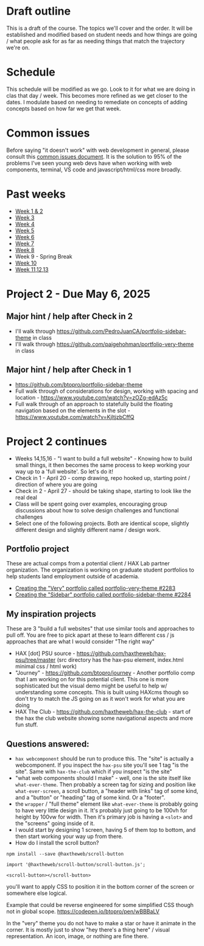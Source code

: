 # Draft outline
This is a draft of the course. The topics we'll cover and the order. It will be established and modified based on student needs and how things are going / what people ask for as far as needing things that match the trajectory we're on.

# Schedule
This schedule will be modified as we go. Look to it for what we are doing in clas that day / week. This becomes more refined as we get closer to the dates. I modulate based on needing to remediate on concepts of adding concepts based on how far we get that week.

# Common issues
Before saying "it doesn't work" with web development in general, please consult this [common issues document](common-issues.md). It is the solution to 95% of the problems I've seen young web devs have when working with web components, terminal, VS code and javascript/html/css more broadly.

# Past weeks
- [Week 1 & 2](sp25/week-1-2.md)
- [Week 3](sp25/week-3.md)
- [Week 4](sp25/week-4.md)
- [Week 5](sp25/week-5.md)
- [Week 6](sp25/week-6.md)
- [Week 7](sp25/week-7.md)
- [Week 8](sp25/week-8.md)
- Week 9 - Spring Break
- [Week 10](sp25/week-10.md)
- [Week 11,12,13](sp25/week-11-12-13.md)

# Project 2 - Due May 6, 2025

## Major hint / help after Check in 2
- I'll walk through https://github.com/PedroJuanCA/portfolio-sidebar-theme in class
- I'll walk through https://github.com/paigehohman/portfolio-very-theme in class

## Major hint / help after Check in 1
- https://github.com/btopro/portfolio-sidebar-theme
- Full walk through of considerations for design, working with spacing and location - https://www.youtube.com/watch?v=zOZg-edAz5c
- Full walk through of an approach to statefully build the floating navigation based on the elements in the slot - https://www.youtube.com/watch?v=KjltjzbCffQ

# Project 2 continues
- Weeks 14,15,16 - "I want to build a full website" - Knowing how to build small things, it then becomes the same process to keep working your way up to a 'full website'. So let's do it!
- Check in 1 - April 20 - comp drawing, repo hooked up, starting point / direction of where you are going
- Check in 2 - April 27 - should be taking shape, starting to look like the real deal
- Class will be spent going over examples, encouraging group discussions about how to solve design challenges and functional challenges
- Select one of the following projects. Both are identical scope, slightly different design and slightly different name / design work.

## Portfolio project
These are actual comps from a potential client / HAX Lab partner organization. The organization is working on graduate student portfolios to help students land employment outside of academia.
- [Creating the "Very" portfolio called portfolio-very-theme #2283](https://github.com/haxtheweb/issues/issues/2283)
- [Creating the "Sidebar" portfolio called portfolio-sidebar-theme #2284](https://github.com/haxtheweb/issues/issues/2284)

## My inspiration projects
These are 3 "build a full websites" that use similar tools and approaches to pull off. You are free to pick apart at these to learn different css / js approaches that are what I would consider "The right way"
- HAX [dot] PSU source - https://github.com/haxtheweb/hax-psu/tree/master (src directory has the hax-psu element, index.html minimal css / html work)
- "Journey" - https://github.com/btopro/journey - Another portfolio comp that I am working on for this potential client. This one is more sophisticated but the visual demo might be useful to help w/ understanding some concepts. This is built using HAXcms though so don't try to match the JS going on as it won't work for what you are doing
- HAX The Club - https://github.com/haxtheweb/hax-the-club - start of the hax the club website showing some navigational aspects and more fun stuff.

## Questions answered:
- `hax webcomponent` should be run to produce this. The "site" is actually a webcomponent. If you inspect the `hax-psu` site you'll see 1 tag "is the site". Same with `hax-the-club` which if you inspect "is the site"
- "what web components should I make" - well, one is the site itself like `what-ever-theme`. Then probably a screen tag for sizing and position like `what-ever-screen`, a scroll button, a "header with links" tag of some kind, and a "button" or "heading" tag of some kind. Or a "footer".
- the `wrapper` / "full theme" element like `what-ever-theme` is probably going to have very little design in it. It's probably just going to be 100vh for height by 100vw for width. Then it's primary job is having a `<slot>` and the "screens" going inside of it.
- I would start by designing 1 screen, having 5 of them top to bottom, and then start working your way up from there.
- How do I install the scroll button?

`npm install --save @haxtheweb/scroll-button`

`import '@haxtheweb/scroll-button/scroll-button.js';`

`<scroll-button></scroll-button>`

you'll want to apply CSS to position it in the bottom corner of the screen or somewhere else logical.

Example that could be reverse engineered for some simplified CSS though not in global scope.
https://codepen.io/btopro/pen/wBBBaLV

In the "very" theme you do not have to make a star or have it animate in the corner. It is mostly just to show "hey there's a thing here" / visual representation. An icon, image, or nothing are fine there.
